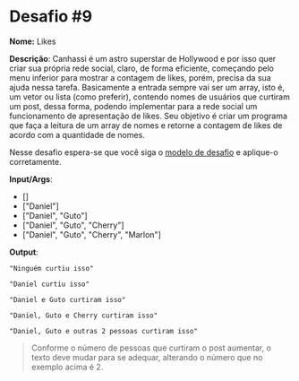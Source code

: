 # Desafio #9

**Nome:** Likes

**Descrição**: Canhassi é um astro superstar de Hollywood e por isso quer criar sua própria rede social, claro, de forma eficiente, começando pelo menu inferior para mostrar a contagem de likes, porém, precisa da sua ajuda nessa tarefa. Basicamente a entrada sempre vai ser um array, isto é, um vetor ou lista (como preferir), contendo nomes de usuários que curtiram um post, dessa forma, podendo implementar para a rede social um funcionamento de apresentação de likes. Seu objetivo é criar um programa que faça a leitura de um array de nomes e retorne a contagem de likes de acordo com a quantidade de nomes.

Nesse desafio espera-se que você siga o [modelo de desafio](../README.org) e aplique-o corretamente. 

**Input/Args**: 
- []
- ["Daniel"]
- ["Daniel", "Guto"]
- ["Daniel", "Guto", "Cherry"]
- ["Daniel", "Guto", "Cherry", "Marlon"]

**Output**:

```
"Ninguém curtiu isso"
```

```
"Daniel curtiu isso"
```

```
"Daniel e Guto curtiram isso"
```

```
"Daniel, Guto e Cherry curtiram isso"
```

```
"Daniel, Guto e outras 2 pessoas curtiram isso"
```
> Conforme o número de pessoas que curtiram o post aumentar, o texto deve mudar para se adequar, alterando o número que no exemplo acima é 2.